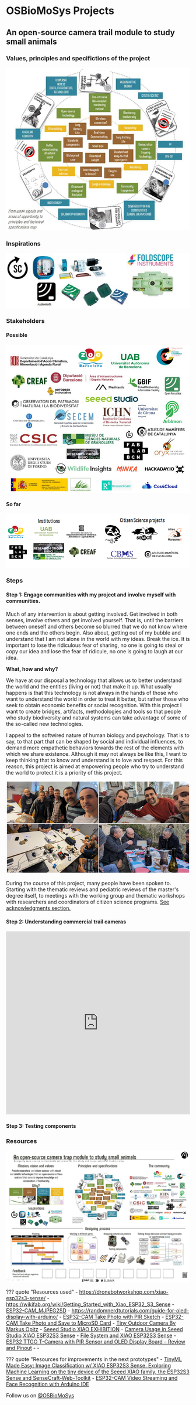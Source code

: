 # **OSBioMoSys Projects**

## An open-source camera trail module to study small animals

### Values, principles and specifictions of the project

![Project values, principles and spec](../images/MP_ProjectValuesPrincipleSpecs.jpg)

### Inspirations

![Inspirational projects](../images/MP_inspirations.jpg)

### Stakeholders

#### Possible
![Stakeholders](../images/MP_possibleStakeholders.jpg)

#### So far
![Stakeholders so far](../images/MP_Stackholders_sofar.PNG)



### Steps

#### Step 1: Engage communities with my project and involve myself with communities.

Much of any intervention is about getting involved. Get involved in both senses, involve others and get involved yourself. That is, until the barriers between oneself and others become so blurred that we do not know where one ends and the others begin. Also about, getting out of my bubble and understand that I am not alone in the world with my ideas. Break the ice. It is important to lose the ridiculous fear of sharing, no one is going to steal or copy our idea and lose the fear of ridicule, no one is going to laugh at our idea.

**What, how and why?**

We have at our disposal a technology that allows us to better understand the world and the entities (living or not) that make it up. What usually happens is that this technology is not always in the hands of those who want to understand the world in order to treat it better, but rather those who seek to obtain economic benefits or social recognition. With this project I want to create bridges, artifacts, methodologies and tools so that people who study biodiversity and natural systems can take advantage of some of the so-called new technologies.

I appeal to the softwired nature of human biology and psychology. That is to say, to that part that can be shaped by social and individual influences, to demand more empathetic behaviors towards the rest of the elements with which we share existence. Although it may not always be like this, I want to keep thinking that to know and understand is to love and respect. For this reason, this project is aimed at empowering people who try to understand the world to protect it is a priority of this project.

![Working with communities](../images/MP_communities.PNG)

During the course of this project, many people have been spoken to. Starting with the thematic reviews and pediatric reviews of the master's degree itself, to meetings with the working group and thematic workshops with researchers and coordinators of citizen science programs. [See acknowledgments section.](../masterProject/MP-05-PeopleAcknowledgments.md) 



#### Step 2: Understanding commercial trail cameras

<iframe src="https://www.youtube.com/embed/Bn4BHyr0K_U?si=WTkQIoIbWOFq3Q-m" 
frameborder="0"
width="100%"
height="500"
allowfullscreen="true"
mozallowfullscreen="true"
webkitallowfullscreen="true">
</iframe>


#### Step 3: Testing components



### Resources

![Design dialogs 2 poster](../images/MP_poster1.jpg)


??? quote "Resources used"
    - https://dronebotworkshop.com/xiao-esp32s3-sense/
    - https://wikifab.org/wiki/Getting_Started_with_Xiao_ESP32_S3_Sense
    - [ESP32-CAM_MJPEG2SD](https://github.com/s60sc/ESP32-CAM_MJPEG2SD?tab=readme-ov-file#motion-detection-by-camera)
    - https://randomnerdtutorials.com/guide-for-oled-display-with-arduino/
    - [ESP32-CAM Take Photo with PIR Sketch](https://randomnerdtutorials.com/esp32-cam-pir-motion-detector-photo-capture/)
    - [ESP32-CAM Take Photo and Save to MicroSD Card](https://randomnerdtutorials.com/esp32-cam-take-photo-save-microsd-card/)
    - [Tiny Outdoor Camera By Markus Opitz](https://www.instructables.com/Tiny-Outdoor-Camera/)
    - [Seeed Studio XIAO EXHIBITION](https://wiki.seeedstudio.com/xiao_topic_page/)
    - [Camera Usage in Seeed Studio XIAO ESP32S3 Sense](https://wiki.seeedstudio.com/xiao_esp32s3_camera_usage/#taking-photos-with-the-camera)
    - [File System and XIAO ESP32S3 Sense](https://wiki.seeedstudio.com/xiao_esp32s3_sense_filesystem/)
    - [ESP32 TTGO T-Camera with PIR Sensor and OLED Display Board – Review and Pinout](https://makeradvisor.com/esp32-ttgo-t-camera-pir-sensor-oled/)
    - []()
    - []()
    
    
??? quote "Resources for improvements in the next prototypes"
    - [TinyML Made Easy: Image Classification w/ XIAO ESP32S3 Sense. Exploring Machine Learning on the tiny device of the Seeed XIAO family, the ESP32S3 Sense and SenseCraft-Web-Toolkit](https://www.hackster.io/mjrobot/tinyml-made-easy-image-classification-w-xiao-esp32s3-sense-cb42ae)
    - [ESP32-CAM Video Streaming and Face Recognition with Arduino IDE](https://randomnerdtutorials.com/esp32-cam-video-streaming-face-recognition-arduino-ide/)
    

   
    

















Follow us on [@OSBioMoSys](https://www.instagram.com/osbiomosys/)